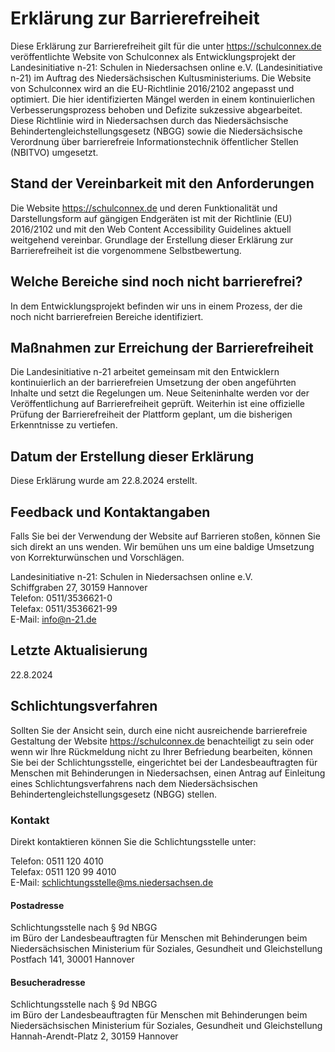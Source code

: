 # Erklärung zur Barrierefreiheit

Diese Erklärung zur Barrierefreiheit gilt für die unter https://schulconnex.de veröffentlichte Website von Schulconnex als Entwicklungsprojekt der Landesinitiative n-21: Schulen in Niedersachsen online e.V. (Landesinitiative n-21) im Auftrag des Niedersächsischen Kultusministeriums. Die Website von Schulconnex wird an die EU-Richtlinie 2016/2102 angepasst und optimiert. Die hier identifizierten Mängel werden in einem kontinuierlichen Verbesserungsprozess behoben und Defizite sukzessive abgearbeitet. Diese Richtlinie wird in Niedersachsen durch das Niedersächsische Behindertengleichstellungsgesetz (NBGG) sowie die Niedersächsische Verordnung über barrierefreie Informationstechnik öffentlicher Stellen (NBITVO) umgesetzt.

## Stand der Vereinbarkeit mit den Anforderungen

Die Website https://schulconnex.de und deren Funktionalität und Darstellungsform auf gängigen Endgeräten ist mit der Richtlinie (EU) 2016/2102 und mit den Web Content Accessibility Guidelines aktuell weitgehend vereinbar. Grundlage der Erstellung dieser Erklärung zur Barrierefreiheit ist die vorgenommene Selbstbewertung.

## Welche Bereiche sind noch nicht barrierefrei?

In dem Entwicklungsprojekt befinden wir uns in einem Prozess, der die noch nicht barrierefreien Bereiche identifiziert.

## Maßnahmen zur Erreichung der Barrierefreiheit

Die Landesinitiative n-21 arbeitet gemeinsam mit den Entwicklern kontinuierlich an der barrierefreien Umsetzung der oben angeführten Inhalte und setzt die Regelungen um. Neue Seiteninhalte werden vor der Veröffentlichung auf Barrierefreiheit geprüft. Weiterhin ist eine offizielle Prüfung der Barrierefreiheit der Plattform geplant, um die bisherigen Erkenntnisse zu vertiefen.

## Datum der Erstellung dieser Erklärung

Diese Erklärung wurde am 22.8.2024 erstellt.

## Feedback und Kontaktangaben

Falls Sie bei der Verwendung der Website auf Barrieren stoßen, können Sie sich direkt an uns wenden. Wir bemühen uns um eine baldige Umsetzung von Korrekturwünschen und Vorschlägen.

Landesinitiative n-21: Schulen in Niedersachsen online e.V. \
Schiffgraben 27, 30159 Hannover \
Telefon: 0511/3536621-0 \
Telefax: 0511/3536621-99 \
E-Mail: info@n-21.de

## Letzte Aktualisierung

22.8.2024

## Schlichtungsverfahren

Sollten Sie der Ansicht sein, durch eine nicht ausreichende barrierefreie Gestaltung der Website https://schulconnex.de benachteiligt zu sein oder wenn wir Ihre Rückmeldung nicht zu Ihrer Befriedung bearbeiten, können Sie bei der Schlichtungsstelle, eingerichtet bei der Landesbeauftragten für Menschen mit Behinderungen in Niedersachsen, einen Antrag auf Einleitung eines Schlichtungsverfahrens nach dem Niedersächsischen Behindertengleichstellungsgesetz (NBGG) stellen.

### Kontakt

Direkt kontaktieren können Sie die Schlichtungsstelle unter:

Telefon: 0511 120 4010 \
Telefax: 0511 120 99 4010 \
E-Mail: schlichtungsstelle@ms.niedersachsen.de

#### Postadresse

Schlichtungsstelle nach § 9d NBGG \
im Büro der Landesbeauftragten für Menschen mit Behinderungen beim Niedersächsischen Ministerium für Soziales, Gesundheit und Gleichstellung \
Postfach 141, 30001 Hannover

#### Besucheradresse

Schlichtungsstelle nach § 9d NBGG \
im Büro der Landesbeauftragten für Menschen mit Behinderungen beim Niedersächsischen Ministerium für Soziales, Gesundheit und Gleichstellung \
Hannah-Arendt-Platz 2, 30159 Hannover
